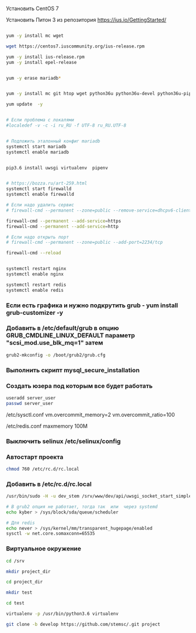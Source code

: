 Установить CentOS 7

Установить Питон 3 из репозитория https://ius.io/GettingStarted/
```bash

yum -y install mc wget

wget https://centos7.iuscommunity.org/ius-release.rpm

yum -y install ius-release.rpm
yum -y install epel-release


yum -y erase mariadb*


yum -y install mc git htop wget python36u python36u-devel python36u-pip net-tools gcc mariadb101u-devel mariadb101u-server mariadb101u kernel-devel unzip psmisc libxml2-devel libxslt-devel libmemcached-devel nginx npm httpd-tools pigz memcached pv iotop atop pbzip2 p7zip mysqlreport perl-DBD-MySQL smartmontools jpegoptim optipng lzop  redis40u

yum update  -y


# Если проблема с локалями
#localedef -v -c -i ru_RU -f UTF-8 ru_RU.UTF-8


# Подложить эталонный конфиг mariadb
systemctl start mariadb
systemctl enable mariadb


pip3.6 install uwsgi virtualenv  pipenv


# https://bozza.ru/art-259.html
systemctl start firewalld
systemctl enable firewalld

# Если надо удалить сервис
# firewall-cmd --permanent --zone=public --remove-service=dhcpv6-client

firewall-cmd --permanent --add-service=https
firewall-cmd --permanent --add-service=http

# Если надо открыть порт
# firewall-cmd --permanent --zone=public --add-port=2234/tcp

firewall-cmd --reload


systemctl restart nginx
systemctl enable nginx

systemctl restart redis
systemctl enable redis


```

### Если есть графика и нужно подкрутить grub - yum install grub-customizer -y

### Добавить в /etc/default/grub в опцию  GRUB_CMDLINE_LINUX_DEFAULT параметр  "scsi_mod.use_blk_mq=1" затем
```bash
grub2-mkconfig -o /boot/grub2/grub.cfg
```

### Выполнить скрипт mysql_secure_installation


### Создать юзера под которым все будет работать
```bash
useradd server_user
passwd server_user
```

/etc/sysctl.conf
vm.overcommit_memory=2
vm.overcommit_ratio=100

/etc/redis.conf
maxmemory 100M

### Выключить selinux /etc/selinux/config

### Автостарт проекта
```bash
chmod 760 /etc/rc.d/rc.local
```

### Добавить в /etc/rc.d/rc.local
```bash
/usr/bin/sudo -H -u dev_stem /srv/www/dev/api/uwsgi_socket_start_simple.sh -d

# В grub2 опция не работает, тогда так  или  через systemd
echo kyber > /sys/block/sda/queue/scheduler

# Для redis
echo never > /sys/kernel/mm/transparent_hugepage/enabled
sysctl -w net.core.somaxconn=65535

```


### Виртуальное окружение

```bash
cd /srv

mkdir project_dir

cd project_dir

mkdir test

cd test

virtualenv -p /usr/bin/python3.6 virtualenv

git clone -b develop https://github.com/stemsc/.git project

```










